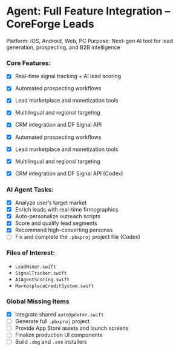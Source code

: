 # Agent: Full Feature Integration – CoreForge Leads
Platform: iOS, Android, Web, PC
Purpose: Next-gen AI tool for lead generation, prospecting, and B2B intelligence

### Core Features:
- [x] Real-time signal tracking + AI lead scoring

 - [x] Automated prospecting workflows
- [x] Lead marketplace and monetization tools
- [x] Multilingual and regional targeting
- [x] CRM integration and DF Signal API

- [x] Automated prospecting workflows
- [x] Lead marketplace and monetization tools
- [x] Multilingual and regional targeting
- [x] CRM integration and DF Signal API (Codex)

### AI Agent Tasks:
- [x] Analyze user’s target market
- [x] Enrich leads with real-time firmographics
- [x] Auto-personalize outreach scripts
- [x] Score and qualify lead segments
- [x] Recommend high-converting personas
- [ ] Fix and complete the `.pbxproj` project file (Codex)

### Files of Interest:
- `LeadMiner.swift`
- `SignalTracker.swift`
- `AIAgentScoring.swift`
- `MarketplaceCreditSystem.swift`

### Global Missing Items
- [x] Integrate shared `autoUpdater.swift`
- [ ] Generate full `.pbxproj` project
- [ ] Provide App Store assets and launch screens
- [ ] Finalize production UI components
- [ ] Build `.dmg` and `.exe` installers

